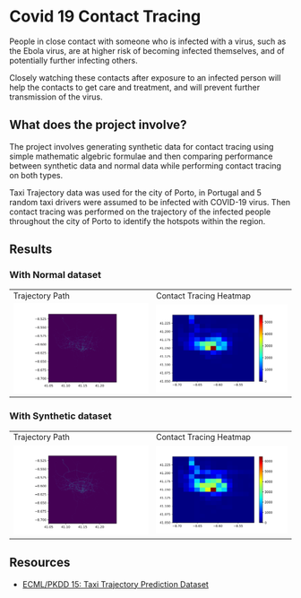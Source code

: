 # Covid 19 Contact Tracing

People in close contact with someone who is infected with a virus, such as the Ebola virus, are at higher risk of becoming infected themselves, and of potentially further infecting others.

Closely watching these contacts after exposure to an infected person will help the contacts to get care and treatment, and will prevent further transmission of the virus.

## What does the project involve?

The project involves generating synthetic data for contact tracing using simple mathematic algebric formulae and then comparing performance between synthetic data and normal data while performing contact tracing on both types.

Taxi Trajectory data was used for the city of Porto, in Portugal and 5 random taxi drivers were assumed to be infected with COVID-19 virus. Then contact tracing was performed on the trajectory of the infected people throughout the city of Porto to identify the hotspots within the region.

## Results

### With Normal dataset
<table>
  <tr>
    <td>Trajectory Path</td>
    <td>Contact Tracing Heatmap</td>
  </tr>
  <tr>
    <td><img src="assets/[Normal] city_trajectory_map.png"></td>
    <td><img src="assets/[Normal] contact_tracing_heatmap.png"></td>
  </tr>
</table>

### With Synthetic dataset
<table>
  <tr>
    <td>Trajectory Path</td>
    <td>Contact Tracing Heatmap</td>
  </tr>
  <tr>
    <td><img src="assets/[Synthetic] city_trajectory_map.png"></td>
    <td><img src="assets/[Synthetic] contact_tracing_heatmap.png"></td>
  </tr>
</table>

## Resources

 - <a href="https://www.kaggle.com/c/pkdd-15-predict-taxi-service-trajectory-i/data">ECML/PKDD 15: Taxi Trajectory Prediction Dataset</a>

